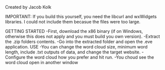 Created by Jacob Kolk

IMPORTANT: If you build this yourself, you need the libcurl and wxWidgets libraries. I could not include them becasue the files were too large.

GETTING STARTED
-First, download the x86 binary (if on Windows, otherwise this does not apply and you must build you own version).
-Extract the .zip folders contents.
-Go into the extracted folder and open the .eve application.
USE
-You can change the word cloud size, minimum word length, include .txt outputs of data, and change the target website.
-Configure the word cloud how you prefer and hit run.
-You choud see the word cloud open in another window
